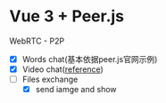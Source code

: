 # Vue 3 + Peer.js

WebRTC - P2P

- [x] Words chat(基本依据peer.js官网示例)
- [x] Video chat([reference](https://github.com/haixiangyan/react-p2p-chatroom))
- [ ] Files exchange
    - [x] send iamge and show